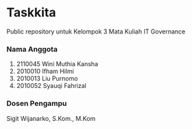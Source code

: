 # Taskkita

Public repository untuk Kelompok 3 Mata Kuliah IT Governance

### Nama Anggota

1. 2110045 Wini Muthia Kansha
2. 2010010 Ifham Hilmi
3. 2010013 Liu Purnomo
4. 2010052 Syauqi Fahrizal

### Dosen Pengampu

Sigit Wijanarko, S.Kom., M.Kom
